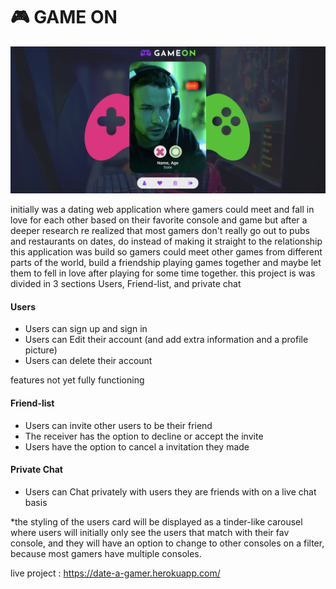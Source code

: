 # 🎮  GAME ON

![](gameon.png)

initially was a dating web application where gamers could meet and fall in love for each other based on their favorite console and game but after a deeper research re realized that most gamers don't really go out to pubs and restaurants on dates, do instead of making it straight to the relationship this application was build so gamers could meet other games from different parts of the world, build a friendship playing games together and maybe let them to fell in love after playing for some time together.
this project is was divided in 3 sections Users, Friend-list, and private chat

#### Users

- Users can sign up and sign in
- Users can Edit their account (and add extra information and a profile picture)
- Users can delete their account


features not yet fully functioning

#### Friend-list

- Users can invite other users to be their friend
- The receiver has the option to decline or accept the invite
- Users have the option to cancel a invitation they made

#### Private Chat
- Users can Chat privately with users they are friends with on a live chat basis

*the styling of the users card will be displayed as a tinder-like carousel where users will initially only see the users that match with their fav console, and they will have an option to change to other consoles on a filter, because most gamers have multiple consoles.

live project : https://date-a-gamer.herokuapp.com/

